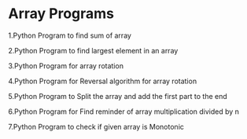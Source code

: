 # Array Programs

1.Python Program to find sum of array

2.Python Program to find largest element in an array

3.Python Program for array rotation

4.Python Program for Reversal algorithm for array rotation

5.Python Program to Split the array and add the first part to the end

6.Python Program for Find reminder of array multiplication divided by n

7.Python Program to check if given array is Monotonic
